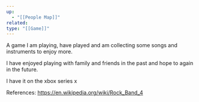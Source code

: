 ```yaml
---
up:
  - "[[People Map]]"
related: 
type: "[[Game]]"
---
```


A game I am playing, have played and am collecting some songs and instruments to enjoy more.

I have enjoyed playing with family and friends in the past and hope to again in the future.

I have it on the xbox series x 

References:
https://en.wikipedia.org/wiki/Rock_Band_4
